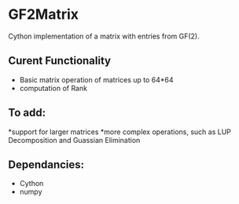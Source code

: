 # GF2Matrix
Cython implementation of a matrix with entries from GF(2).

## Curent Functionality
  * Basic matrix operation of matrices up to 64*64
  * computation of Rank

## To add:
  *support for larger matrices
  *more complex operations, such as LUP Decomposition and Guassian Elimination

## Dependancies:
  * Cython
  * numpy